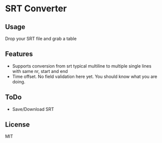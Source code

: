# SRT Converter

## Usage
Drop your SRT file and grab a table

## Features
- Supports conversion from srt typical multiline to multiple single lines with same nr, start and end
- Time offset. No field validation here yet. You should know what you are doing.

## ToDo
- Save/Download SRT

## License
MIT
